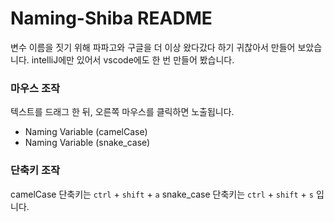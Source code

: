 # Naming-Shiba README

변수 이름을 짓기 위해 파파고와 구글을 더 이상 왔다갔다 하기 귀찮아서 만들어 보았습니다.
intelliJ에만 있어서 vscode에도 한 번 만들어 봤습니다.

### 마우스 조작

텍스트를 드래그 한 뒤, 오른쪽 마우스를 클릭하면 노출됩니다.

- Naming Variable (camelCase)
- Naming Variable (snake_case)

### 단축키 조작

camelCase 단축키는 `ctrl` + `shift` + `a`
snake_case 단축키는 `ctrl` + `shift` + `s` 입니다.
